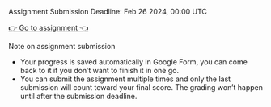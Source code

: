 Assignment Submission Deadline: Feb 26 2024, 00:00 UTC

[👉 Go to assignment 👈](#)

Note on assignment submission

- Your progress is saved automatically in Google Form, you can come back to it if you don’t want to finish it in one go.
- You can submit the assignment multiple times and only the last submission will count toward your final score. The grading won’t happen until after the submission deadline.
